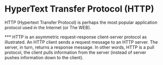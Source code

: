 # HyperText Transfer Protocol (HTTP)
HTTP (Hypertext Transfer Protocol) is perhaps the most popular application protocol used in the Internet (or The WEB).

*** HTTP is an asymmetric request-response client-server protocol as illustrated.  An HTTP client sends a request message to an HTTP server.  The server, in turn, returns a response message.  In other words, HTTP is a pull protocol, the client pulls information from the server (instead of server pushes information down to the client).